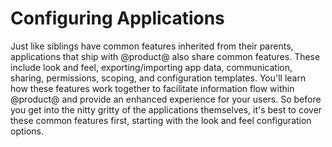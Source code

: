 # Configuring Applications [](id=configuring-applications)

Just like siblings have common features inherited from their parents,
applications that ship with @product@ also share common features. These include
look and feel, exporting/importing app data, communication, sharing,
permissions, scoping, and configuration templates. You'll learn how these
features work together to facilitate information flow within @product@ and provide
an enhanced experience for your users. So before you get into the nitty gritty
of the applications themselves, it's best to cover these common features first,
starting with the look and feel configuration options.
